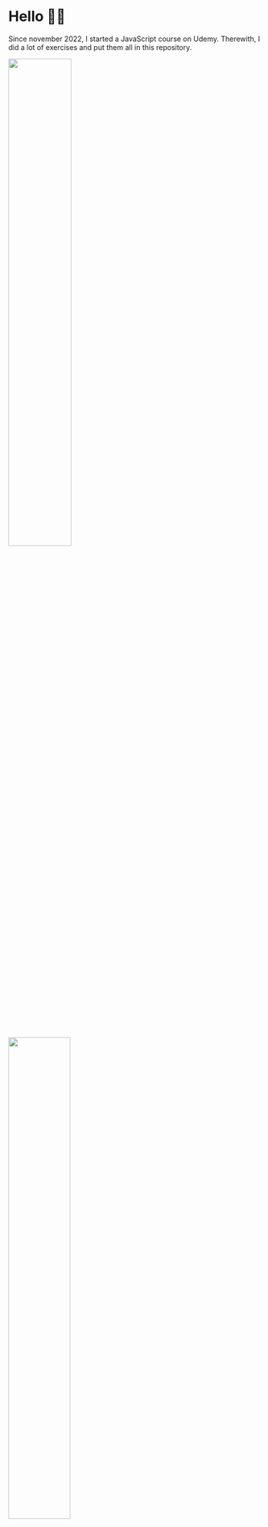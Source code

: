 <h1>Hello 👋🏻</h1>

<p>Since november 2022, I started a JavaScript course on Udemy. Therewith, I did a lot of exercises and put them all in this repository.</p>

<img src='https://user-images.githubusercontent.com/74540077/210458677-6df16693-43f4-4bd9-8221-5c4a585f417e.png' width="49.8%" > <img src='https://user-images.githubusercontent.com/74540077/210458688-d10c3e68-7455-4c0d-9c63-d1b5e0207ee8.png' width="49.5%" >

<p>Path from the examples above: </p>

<li>.\aula58\* ⠀⠀⠀     (calculator)</li>
<li>.\aula46\* ⠀⠀⠀     (tasks)</li>

<br>
